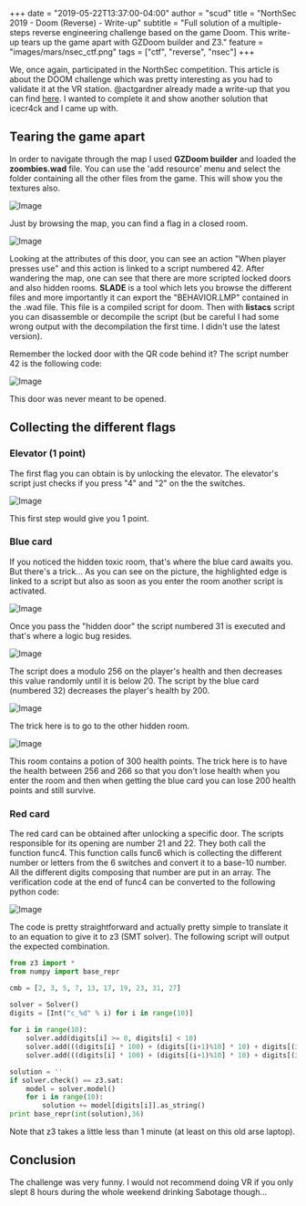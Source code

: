 +++
date = "2019-05-22T13:37:00-04:00"
author = "scud"
title = "NorthSec 2019 - Doom (Reverse) - Write-up"
subtitle = "Full solution of a multiple-steps reverse engineering challenge based on the game Doom. This write-up tears up the game apart with GZDoom builder and Z3."
feature = "images/mars/nsec_ctf.png"
tags = ["ctf", "reverse", "nsec"]
+++

We, once again, participated in the NorthSec competition.
This article is about the DOOM challenge which was pretty interesting as you had to validate it at the VR station.
@actgardner already made a write-up that you can find [here](http://www.agardner.me/securit/ctf/northsec/2019/2019/05/19/northsec-ctf-part-1-doom.html).
I wanted to complete it and show another solution that icecr4ck and I came up with.

## Tearing the game apart

In order to navigate through the map I used **GZDoom builder** and loaded the **zoombies.wad** file. You can use the 'add resource' menu and select the folder containing all the other files from the game. This will show you the textures also.

![Image](/images/doom/GZbuilder_first_room.png "GZBuilder")

Just by browsing the map, you can find a flag in a closed room.

![Image](/images/doom/qr_code_flag.png "Hidden QR code")

Looking at the attributes of this door, you can see an action "When player presses use" and this action is linked to a script numbered 42.
After wandering the map, one can see that there are more scripted locked doors and also hidden rooms.
**SLADE** is a tool which lets you browse the different files and more importantly it can export the "BEHAVIOR.LMP" contained in the .wad file.
This file is a compiled script for doom. Then with **listacs** script you can disassemble or decompile the script (but be careful I had some wrong output with the decompilation the first time. I didn't use the latest version).

Remember the locked door with the QR code behind it? The script number 42 is the following code:

![Image](/images/doom/storage_room.png "Storage room script")

This door was never meant to be opened.

## Collecting the different flags

### Elevator (1 point)

The first flag you can obtain is by unlocking the elevator.
The elevator's script just checks if you press "4" and "2" on the the switches.

![Image](/images/doom/Elevator.png "Elevator script")

This first step would give you 1 point.

### Blue card

If you noticed the hidden toxic room, that's where the blue card awaits you.
But there's a trick...
As you can see on the picture, the highlighted edge is linked to a script but also as soon as you enter the room another script is activated.

![Image](/images/doom/Toxic_room.png "Toxic room script")

Once you pass the "hidden door" the script numbered 31 is executed and that's where a logic bug resides.

![Image](/images/doom/logic_bug.png "Logic bug")

The script does a modulo 256 on the player's health and then decreases this value randomly until it is below 20.
The script by the blue card (numbered 32) decreases the player's health by 200.

![Image](/images/doom/bluecard_script.png "Blue card script")

The trick here is to go to the other hidden room.

![Image](/images/doom/hidden_room.png "Hidden room")

This room contains a potion of 300 health points. The trick here is to have the health between 256 and 266 so that you don't lose health when you enter the room and then when getting the blue card you can lose 200 health points and still survive.

### Red card

The red card can be obtained after unlocking a specific door. The scripts responsible for its opening are number 21 and 22. They both call the function func4.
This function calls func6 which is collecting the different number or letters from the 6 switches and convert it to a base-10 number.
All the different digits composing that number are put in an array.
The verification code at the end of func4 can be converted to the following python code:

![Image](/images/doom/pseudocode.png "Python code")

The code is pretty straightforward and actually pretty simple to translate it to an equation to give it to z3 (SMT solver).
The following script will output the expected combination.

```python
from z3 import *
from numpy import base_repr

cmb = [2, 3, 5, 7, 13, 17, 19, 23, 31, 27]

solver = Solver()
digits = [Int("c_%d" % i) for i in range(10)]
 
for i in range(10):
    solver.add(digits[i] >= 0, digits[i] < 10)
    solver.add(((digits[i] * 100) + (digits[(i+1)%10] * 10) + digits[(i+2)%10]) % cmb[i] == 0)
    solver.add(((digits[i] * 100) + (digits[(i+1)%10] * 10) + digits[(i+2)%10]) != 0)

solution = ''
if solver.check() == z3.sat:
    model = solver.model()
    for i in range(10):
        solution += model[digits[i]].as_string()
print base_repr(int(solution),36)
```

Note that z3 takes a little less than 1 minute (at least on this old arse laptop).

## Conclusion

The challenge was very funny. I would not recommend doing VR if you only slept 8 hours during the whole weekend drinking Sabotage though...

